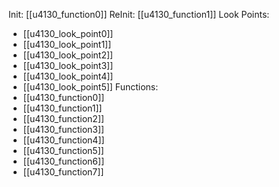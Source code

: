 Init: [[u4130_function0]]
ReInit: [[u4130_function1]]
Look Points:
- [[u4130_look_point0]]
- [[u4130_look_point1]]
- [[u4130_look_point2]]
- [[u4130_look_point3]]
- [[u4130_look_point4]]
- [[u4130_look_point5]]
Functions:
- [[u4130_function0]]
- [[u4130_function1]]
- [[u4130_function2]]
- [[u4130_function3]]
- [[u4130_function4]]
- [[u4130_function5]]
- [[u4130_function6]]
- [[u4130_function7]]
